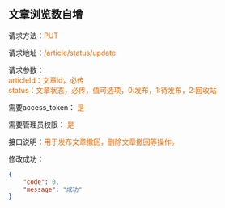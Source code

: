## 文章浏览数自增

<p>请求方法：<span style="color:#e96900">PUT</p>
<p>请求地址：<span style="color:#e96900">/article/status/update</span></p>
<p>请求参数：
<br>
<span style="color:#e96900">articleId：文章id，必传</span>
<br>
<span style="color:#e96900">status：文章状态，必传，值可选项，0:发布，1:待发布，2:回收站</span>
</p>
<p>需要access_token： <span style="color:#e96900">是</span></p>
<p>需要管理员权限： <span style="color:#e96900">是</span></p>
<p>接口说明：<span style="color:#e96900">用于发布文章撤回，删除文章撤回等操作。</span></p>

修改成功：
```json
{  
	"code": 0,  
	"message": "成功"
}
```
